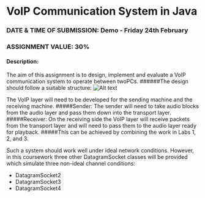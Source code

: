 # VoIP Communication System in Java

### DATE & TIME OF SUBMISSION: Demo - Friday 24th February
### ASSIGNMENT VALUE: 30%

#### Description:
The aim of this assignment is to design, implement and evaluate a VoIP communication system to operate between twoPCs.
######The design should follow a suitable structure:
![Alt text](https://s30.postimg.org/bove8vdrl/Capture.png)

The VoIP layer will need to be developed for the sending machine and the receiving machine.
#####Sender:
The sender will need to take audio blocks from the audio layer and pass them down into the transport layer.
#####Receiver:
On the receiving side the VoIP layer will receive packets from the transport layer and will need to pass
them to the audio layer ready for playback. 
#####This can be achieved by combining the work in Labs 1, 2, and 3.

Such a system should work well under ideal network conditions. However, in this coursework three other
DatagramSocket classes will be provided which simulate three non-ideal channel conditions:
- DatagramSocket2
- DatagramSocket3
- DatagramSocket4



